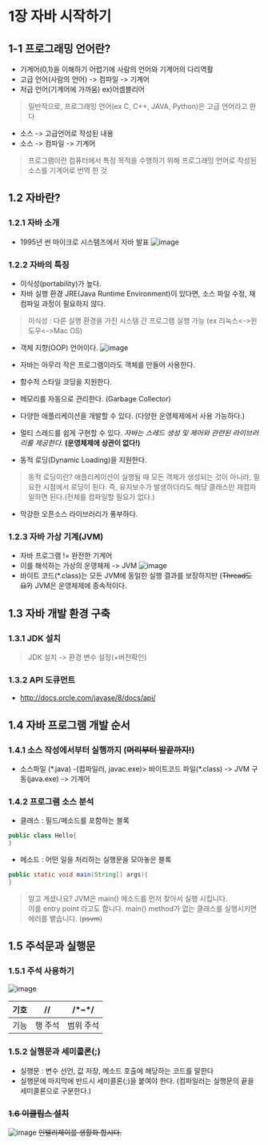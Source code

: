 # 1장 자바 시작하기

## 1-1 프로그래밍 언어란?

- 기계어(0,1)을 이해하기 어렵기에 사람의 언어와 기계어의 다리역활
- 고급 언어(사람의 언어) -> 컴파일 -> 기계어
- 저급 언어(기계어에 가까움) ex)어셈블리어

> 일반적으로, 프로그래밍 언어(ex C, C++, JAVA, Python)은 고급 언어라고 한다

- 소스 -> 고급언어로 작성된 내용
- 소스 -> 컴파일 -> 기계어

> 프로그램이란 컴퓨터에서 특정 목적을 수행하기 위해 프로그래밍 언어로 작성된 소스를 기계어로 번역 한 것






## 1.2 자바란?
### 1.2.1 자바 소개
- 1995년 썬 마이크로 시스템즈에서 자바 발표
![image](https://user-images.githubusercontent.com/42092864/160136973-71381378-6755-4d42-baa8-8e3108a160b8.png "와! 자바!")



  
  

### 1.2.2 자바의 특징
- 이식성(portability)가 높다.
- 자바 실행 환경 JRE(Java Runtime Environment)이 있다면, 소스 파일 수정, 재컴파일 과정이 필요하지 않다.
> 이식성 : 다른 실행 환경을 가진 시스템 간 프로그램 실행 가능 (ex 리눅스<->윈도우<->Mac OS)

- 객체 지향(OOP) 언어이다.
 ![image](https://user-images.githubusercontent.com/42092864/160135501-2863a28e-5b76-4f28-9a26-924752569f35.png "객체지향의 현실")
- 자바는 아무리 작은 프로그램이라도 객체를 만들어 사용한다.
 
- 함수적 스타일 코딩을 지원한다.
- 메모리를 자동으로 관리한다. (Garbage Collector)
- 다양한 애플리케이션을 개발할 수 있다. (다양한 운영체제에서 사용 가능하다.)
- 멀티 스레드를 쉽게 구현할 수 있다.
  _자바는 스레드 생성 및 제어와 관련된 라이브러리를 제공한다._ __(운영체제에 상관이 없다!)__
- 동적 로딩(Dynamic Loading)을 지원한다. 
> 동적 로딩이란? 애플리케이션이 실행될 때 모든 객체가 생성되는 것이 아니라, 필요한 시점에서 로딩이 된다.
> 즉, 유지보수가 발생하더라도 해당 클래스만 재컴파일하면 된다.(전체를 컴파일할 필요가 없다.)
- 막강한 오픈소스 라이브러리가 풍부하다.

### 1.2.3 자바 가상 기계(JVM)
- 자바 프로그램 != 완전한 기계어
- 이를 해석하는 가상의 운영체제 -> JVM
 ![image](https://user-images.githubusercontent.com/42092864/160139617-e5dc6a95-b800-4d23-af33-806507fb52bf.png "참깨빵위에 순쇠고기 패티 두장")
- 바이트 코드(\*.class)는 모든 JVM에 동일한 실행 결과를 보장하지만 (~~Thread도요?~~) JVM은 운영체제에 종속적이다. 


## 1.3 자바 개발 환경 구축
### 1.3.1 JDK 설치
> JDK 설치 -> 환경 변수 설정(+버전확인)


### 1.3.2 API 도큐먼트
- http://docs.orcle.com/javase/8/docs/api/


## 1.4 자바 프로그램 개발 순서
### 1.4.1 소스 작성에서부터 실행까지 (~~머리부터 발끝까지!~~)
- 소스파일 (\*.java) -(컴파일러, javac.exe)> 바이트코드 파일(\*.class) -> JVM 구동(java.exe) -> 기계어
### 1.4.2 프로그램 소스 분석
- 클래스 : 필드/메소드를 포함하는 블록
```java
public class Hello{
}
```
- 메소드 : 어떤 일을 처리하는 실행문을 모아놓은 블록
```java
public static void main(String[] args){
}
```
> 알고 계셨나요? JVM은 main() 메소드를 먼저 찾아서 실행 시킵니다.  
> 이를 entry point 라고도 합니다. 
> main() method가 없는 클래스를 실행시키면 에러를 뱉습니다. (~~psvm~~)

## 1.5 주석문과 실행문
### 1.5.1 주석 사용하기
![image](https://user-images.githubusercontent.com/42092864/160142395-02509f2d-6b3f-4267-9fe2-5a52504b23e9.png "javaDoc rules")

|기호|//|/\*~\*/|
|-|-|-|
|기능|행 주석|범위 주석|

### 1.5.2 실행문과 세미콜론(;)
- 실행문 : 변수 선언, 값 저장, 메소드 호출에 해당하는 코드를 말한다
- 실행문에 마지막에 반드시 세미콜론(;)을 붙여야 한다. (컴파일러는 실행문의 끝을 세미콜론으로 구분한다.)

### ~~1.6 이클립스 설치~~
![image](https://user-images.githubusercontent.com/42092864/160143071-cf56112f-e4d6-45ef-9336-19f4999f4463.png)
~~인텔리제이를 생활화 합시다.~~
